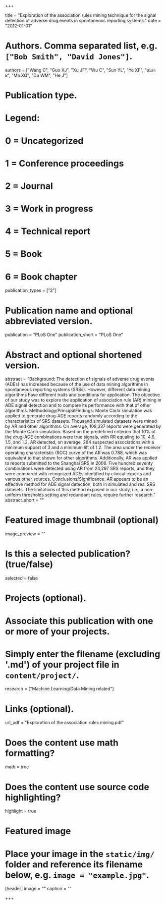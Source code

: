 +++


title = "Exploration of the association rules mining technique for the signal detection of adverse drug events in spontaneous reporting systems."
date = "2012-01-01"

# Authors. Comma separated list, e.g. `["Bob Smith", "David Jones"]`.
authors = ["Wang C", "Guo XJ", "Xu JF", "Wu C", "Sun YL", "Ye XF", "`Qian W`", "Ma XQ", "Du WM", "He J"]

# Publication type.
# Legend:
# 0 = Uncategorized
# 1 = Conference proceedings
# 2 = Journal
# 3 = Work in progress
# 4 = Technical report
# 5 = Book
# 6 = Book chapter
publication_types = ["2"]

# Publication name and optional abbreviated version.
publication = "PLoS One"
publication_short = "PLoS One"

# Abstract and optional shortened version.
abstract = "Background: The detection of signals of adverse drug events (ADEs) has increased because of the use of data mining algorithms in spontaneous reporting systems (SRSs). However, different data mining algorithms have different traits and conditions for application. The objective of our study was to explore the application of association rule (AR) mining in ADE signal detection and to compare its performance with that of other algorithms. Methodology/PrincipalFindings: Monte Carlo simulation was applied to generate drug-ADE reports randomly according to the characteristics of SRS datasets. Thousand simulated datasets were mined by AR and other algorithms. On average, 108,337 reports were generated by the Monte Carlo simulation. Based on the predefined criterion that 10% of the drug-ADE combinations were true signals, with RR equaling to 10, 4.9, 1.5, and 1.2, AR detected, on average, 284 suspected associations with a minimum support of 3 and a minimum lift of 1.2. The area under the receiver operating characteristic (ROC) curve of the AR was 0.788, which was equivalent to that shown for other algorithms. Additionally, AR was applied to reports submitted to the Shanghai SRS in 2009. Five hundred seventy combinations were detected using AR from 24,297 SRS reports, and they were compared with recognized ADEs identified by clinical experts and various other sources. Conclusions/Significance: AR appears to be an effective method for ADE signal detection, both in simulated and real SRS datasets. The limitations of this method exposed in our study, i.e., a non-uniform thresholds setting and redundant rules, require further research."
abstract_short = ""

# Featured image thumbnail (optional)
image_preview = ""

# Is this a selected publication? (true/false)
selected = false

# Projects (optional).
#   Associate this publication with one or more of your projects.
#   Simply enter the filename (excluding '.md') of your project file in `content/project/`.
research = ["Machine Learning/Data Mining related"]

# Links (optional).
url_pdf = "Exploration of the association rules mining.pdf"


# Does the content use math formatting?
math = true

# Does the content use source code highlighting?
highlight = true

# Featured image
# Place your image in the `static/img/` folder and reference its filename below, e.g. `image = "example.jpg"`.
[header]
image = ""
caption = ""

+++

